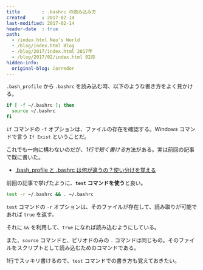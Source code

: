 ```yaml
---
title        : .bashrc の読み込み方
created      : 2017-02-14
last-modified: 2017-02-14
header-date  : true
path:
  - /index.html Neo's World
  - /blog/index.html Blog
  - /blog/2017/index.html 2017年
  - /blog/2017/02/index.html 02月
hidden-info:
  original-blog: Corredor
---
```


`.bash_profile` から `.bashrc` を読み込む時、以下のような書き方をよく見かける。

```bash
if [ -f ~/.bashrc ]; then
  source ~/.bashrc
fi
```

`if` コマンドの `-f` オプションは、ファイルの存在を確認する。Windows コマンドで言う `If Exist` ということだ。

これでも一向に構わないのだが、*1行で短く書ける*方法がある。実は前回の記事で既に書いた。

- [.bash_profile と .bashrc は何が違うの？使い分けを覚える](/blog/2017/02/12-02.html)

前回の記事で挙げたように、**`test` コマンドを使う**と良い。

```bash
test -r ~/.bashrc && . ~/.bashrc
```

`test` コマンドの `-r` オプションは、そのファイルが存在して、読み取りが可能であれば `true` を返す。

それに `&&` を利用して、`true` になれば読み込むようにしている。

また、`source` コマンドと、ピリオドのみの `.` コマンドは同じもの。そのファイルをスクリプトとして読み込むためのコマンドである。

1行でスッキリ書けるので、`test` コマンドでの書き方も覚えておきたい。
